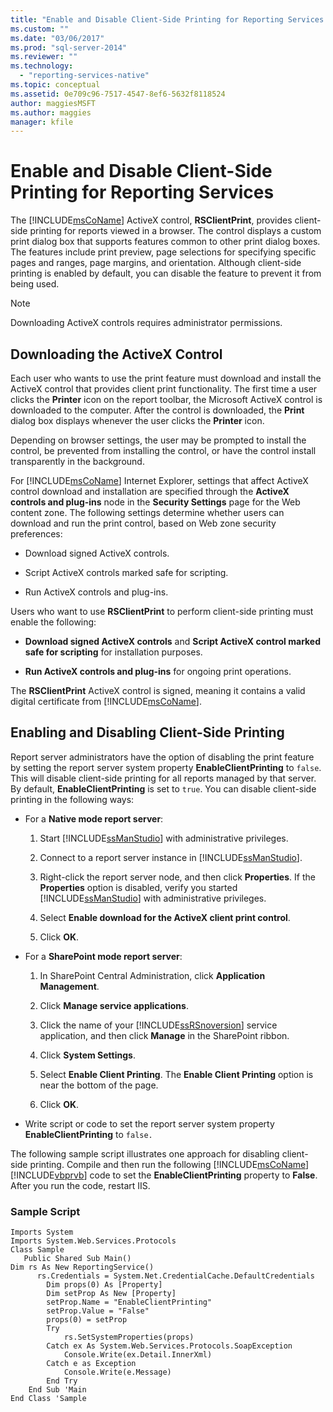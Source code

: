 ```yaml
---
title: "Enable and Disable Client-Side Printing for Reporting Services | Microsoft Docs"
ms.custom: ""
ms.date: "03/06/2017"
ms.prod: "sql-server-2014"
ms.reviewer: ""
ms.technology: 
  - "reporting-services-native"
ms.topic: conceptual
ms.assetid: 0e709c96-7517-4547-8ef6-5632f8118524
author: maggiesMSFT
ms.author: maggies
manager: kfile
---
```

# Enable and Disable Client-Side Printing for Reporting Services
  The [!INCLUDE[msCoName](../../includes/msconame-md.md)] ActiveX control, **RSClientPrint**, provides client-side printing for reports viewed in a browser. The control displays a custom print dialog box that supports features common to other print dialog boxes. The features include print preview, page selections for specifying specific pages and ranges, page margins, and orientation. Although client-side printing is enabled by default, you can disable the feature to prevent it from being used.  
  
> [!NOTE]  
>  Downloading ActiveX controls requires administrator permissions.  
  
## Downloading the ActiveX Control  
 Each user who wants to use the print feature must download and install the ActiveX control that provides client print functionality. The first time a user clicks the **Printer** icon on the report toolbar, the Microsoft ActiveX control is downloaded to the computer. After the control is downloaded, the **Print** dialog box displays whenever the user clicks the **Printer** icon.  
  
 Depending on browser settings, the user may be prompted to install the control, be prevented from installing the control, or have the control install transparently in the background.  
  
 For [!INCLUDE[msCoName](../../includes/msconame-md.md)] Internet Explorer, settings that affect ActiveX control download and installation are specified through the **ActiveX controls and plug-ins** node in the **Security Settings** page for the Web content zone. The following settings determine whether users can download and run the print control, based on Web zone security preferences:  
  
-   Download signed ActiveX controls.  
  
-   Script ActiveX controls marked safe for scripting.  
  
-   Run ActiveX controls and plug-ins.  
  
 Users who want to use **RSClientPrint** to perform client-side printing must enable the following:  
  
-   **Download signed ActiveX controls** and **Script ActiveX control marked safe for scripting** for installation purposes.  
  
-   **Run ActiveX controls and plug-ins** for ongoing print operations.  
  
 The **RSClientPrint** ActiveX control is signed, meaning it contains a valid digital certificate from [!INCLUDE[msCoName](../../includes/msconame-md.md)].  
  
## Enabling and Disabling Client-Side Printing  
 Report server administrators have the option of disabling the print feature by setting the report server system property **EnableClientPrinting** to `false`. This will disable client-side printing for all reports managed by that server. By default, **EnableClientPrinting** is set to `true`. You can disable client-side printing in the following ways:  
  
-   For a **Native mode report server**:  
  
    1.  Start [!INCLUDE[ssManStudio](../../includes/ssmanstudio-md.md)] with administrative privileges.  
  
    2.  Connect to a report server instance in [!INCLUDE[ssManStudio](../../includes/ssmanstudio-md.md)].  
  
    3.  Right-click the report server node, and then click **Properties**. If the **Properties** option is disabled, verify you started [!INCLUDE[ssManStudio](../../includes/ssmanstudio-md.md)] with administrative privileges.  
  
    4.  Select **Enable download for the ActiveX client print control**.  
  
    5.  Click **OK**.  
  
-   For a **SharePoint mode report server**:  
  
    1.  In SharePoint Central Administration, click **Application Management**.  
  
    2.  Click **Manage service applications**.  
  
    3.  Click the name of your [!INCLUDE[ssRSnoversion](../../includes/ssrsnoversion-md.md)] service application, and then click **Manage** in the SharePoint ribbon.  
  
    4.  Click **System Settings**.  
  
    5.  Select **Enable Client Printing**. The **Enable Client Printing** option is near the bottom of the page.  
  
    6.  Click **OK**.  
  
-   Write script or code to set the report server system property **EnableClientPrinting** to `false.`  
  
 The following sample script illustrates one approach for disabling client-side printing. Compile and then run the following [!INCLUDE[msCoName](../../includes/msconame-md.md)] [!INCLUDE[vbprvb](../../includes/vbprvb-md.md)] code to set the **EnableClientPrinting** property to **False**. After you run the code, restart IIS.  
  
### Sample Script  
  
```  
Imports System  
Imports System.Web.Services.Protocols  
Class Sample  
   Public Shared Sub Main()  
Dim rs As New ReportingService()  
      rs.Credentials = System.Net.CredentialCache.DefaultCredentials  
        Dim props(0) As [Property]  
        Dim setProp As New [Property]  
        setProp.Name = "EnableClientPrinting"  
        setProp.Value = "False"   
        props(0) = setProp  
        Try  
            rs.SetSystemProperties(props)  
        Catch ex As System.Web.Services.Protocols.SoapException  
            Console.Write(ex.Detail.InnerXml)  
        Catch e as Exception  
            Console.Write(e.Message)  
        End Try  
    End Sub 'Main  
End Class 'Sample  
```  
  
  

